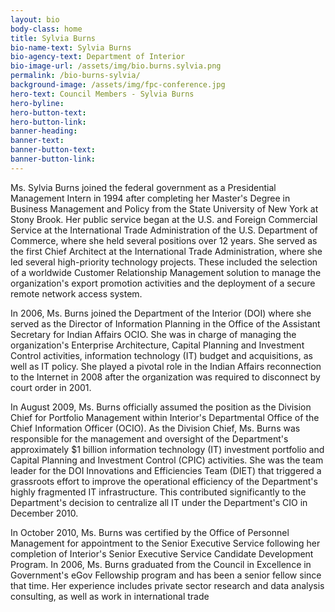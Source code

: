 ```yaml
---
layout: bio
body-class: home
title: Sylvia Burns
bio-name-text: Sylvia Burns
bio-agency-text: Department of Interior
bio-image-url: /assets/img/bio.burns.sylvia.png
permalink: /bio-burns-sylvia/
background-image: /assets/img/fpc-conference.jpg
hero-text: Council Members - Sylvia Burns
hero-byline:
hero-button-text: 
hero-button-link: 
banner-heading: 
banner-text: 
banner-button-text: 
banner-button-link: 
---
```

Ms. Sylvia Burns joined the federal government as a Presidential Management 
Intern in 1994 after completing her Master's Degree in Business Management and 
Policy from the State University of New York at Stony Brook. Her public service 
began at the U.S. and Foreign Commercial Service at the International Trade 
Administration of the U.S. Department of Commerce, where she held several 
positions over 12 years. She served as the first Chief Architect at the 
International Trade Administration, where she led several high-priority 
technology projects. These included the selection of a worldwide Customer 
Relationship Management solution to manage the organization's export promotion 
activities and the deployment of a secure remote network access system.</P>
<P>In 2006, Ms. Burns joined the Department of the Interior (DOI) where she 
served as the Director of Information Planning in the Office of the Assistant 
Secretary for Indian Affairs OCIO. She was in charge of managing the 
organization's Enterprise Architecture, Capital Planning and Investment Control 
activities, information technology (IT) budget and acquisitions, as well as IT 
policy. She played a pivotal role in the Indian Affairs reconnection to the 
Internet in 2008 after the organization was required to disconnect by court 
order in 2001.

In August 2009, Ms. Burns officially assumed the position as the Division 
Chief for Portfolio Management within Interior's Departmental Office of the 
Chief Information Officer (OCIO). As the Division Chief, Ms. Burns was 
responsible for the management and oversight of the Department's approximately 
$1 billion information technology (IT) investment portfolio and Capital Planning 
and Investment Control (CPIC) activities. She was the team leader for the DOI 
Innovations and Efficiencies Team (DIET) that triggered a grassroots effort to 
improve the operational efficiency of the Department's highly fragmented IT 
infrastructure. This contributed significantly to the Department's decision to 
centralize all IT under the Department's CIO in December 2010.</P>
<P>In October 2010, Ms. Burns was certified by the Office of Personnel 
Management for appointment to the Senior Executive Service following her 
completion of Interior's Senior Executive Service Candidate Development Program. 
In 2006, Ms. Burns graduated from the Council in Excellence in Government's eGov 
Fellowship program and has been a senior fellow since that time. Her experience 
includes private sector research and data analysis consulting, as well as work 
in international trade
